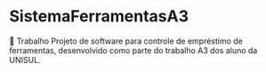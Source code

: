 # SistemaFerramentasA3
📖 Trabalho
Projeto de software para controle de empréstimo de ferramentas, desenvolvido como parte do trabalho A3 dos aluno da UNISUL. 
